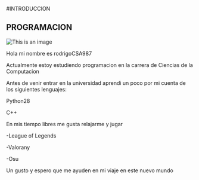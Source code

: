 #INTRODUCCION
## PROGRAMACION

![This is an image](https://gestion.pe/resizer/sTf31hxuqf3sxAeQ_SNfa0WpGWA=/580x330/smart/filters:format(jpeg):quality(75)/cloudfront-us-east-1.images.arcpublishing.com/elcomercio/GAFYUQYYUNEQRMPHN6S7RLDTJE.jpg)

Hola mi nombre es rodrigoCSA987

Actualmente estoy estudiendo programacion en la carrera de Ciencias de la Computacion

Antes de venir entrar en la universidad aprendi un poco por mi cuenta de los siguientes lenguajes:

Python28

C++

En mis tiempo libres me gusta relajarme y jugar 

-League of Legends

-Valorany

-Osu

Un gusto y espero que me ayuden en mi viaje en este nuevo mundo 
 
